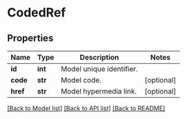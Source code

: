 # CodedRef

## Properties
Name | Type | Description | Notes
------------ | ------------- | ------------- | -------------
**id** | **int** | Model unique identifier. | 
**code** | **str** | Model code. | [optional] 
**href** | **str** | Model hypermedia link. | [optional] 

[[Back to Model list]](../README.md#documentation-for-models) [[Back to API list]](../README.md#documentation-for-api-endpoints) [[Back to README]](../README.md)

